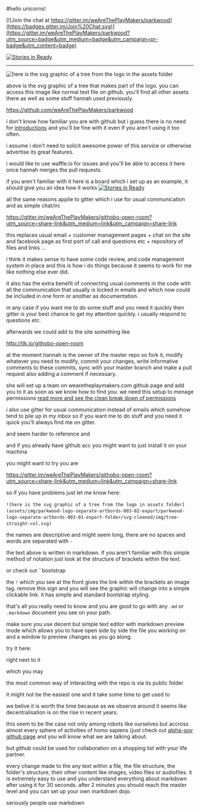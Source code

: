 #hello unicorns!

[![Join the chat at https://gitter.im/weAreThePlayMakers/parkwood](https://badges.gitter.im/Join%20Chat.svg)](https://gitter.im/weAreThePlayMakers/parkwood?utm_source=badge&utm_medium=badge&utm_campaign=pr-badge&utm_content=badge) 

[![Stories in Ready](https://badge.waffle.io/wearetheplaymakers/parkwood.svg?label=ready&title=Ready)](http://waffle.io/wearetheplaymakers/parkwood)

---

![here is the svg graphic of a tree from the logo in the assets folder](https://raw.githubusercontent.com/weAreThePlayMakers/parkwood/master/assets/img/parkwood-logo-separate-artbords-003-03-export/png/img/tree-text-straight-col.png)

above is the svg graphic of a tree that makes part of the logo. you can access this image like normal text file on github. you'll find all other assets there as well as some stuff hannah used previously.

https://github.com/weAreThePlayMakers/parkwood

i don't know how familiar you are with github but i guess there is no need for [introductions](https://help.github.com/articles/github-flow-in-the-browser/) and you'll be fine with it even if you aren't using it too often.

i assume i don't need to solicit awesome power of this service or otherwise advertise its great features.

i would like to use waffle.io for issues and you'll be able to access it here once hannah merges the pull requests.

if you aren't familiar with it here is a board which i set up as an example, it should give you an idea how it works [![Stories in Ready](https://badge.waffle.io/wearetheplaymakers/githobo.svg?label=ready&title=Ready)](http://waffle.io/wearetheplaymakers/githobo)

all the same reasons applie to gitter which i use for usual communication and as simple chat/irc

https://gitter.im/weAreThePlayMakers/githobo-open-room?utm_source=share-link&utm_medium=link&utm_campaign=share-link

this replaces usual email + customer management pages + chat on the site and facebook page as first port of call and questions etc + repository of files and links ...

i think it makes sense to have some code review, and code management system in place and this is how i do things because it seems to work for me like nothing else ever did.

it also has the extra benefit of connecting usual comments in the code with all the communication that usually is locked in emails and which now could be included in one form or another as documentation.

in any case if you want me to do some stuff and you need it quickly then gitter is your best chance to get my attention quickly. i usually respond to questions etc.

afterwards we could add to the site something like

<div id="tlkio" data-channel="githobo-open-room" style="width:100%;height:100%;"></div><script async src="http://tlk.io/embed.js" type="text/javascript"></script>

http://tlk.io/githobo-open-room

at the moment hannah is the owner of the master repo so fork it, modify whatever you need to modify, commit your changes, write informative comments to these commits, sync with your master branch and make a pull request also adding a comment if necessary.

she will set up a team on wearetheplaymakers.com github page and add you to it as soon as we know how to find you. we need this setup to menage permissions [read more and see the clean break down of permissions](https://help.github.com/articles/permission-levels-for-an-organization-repository/)


i also use gitter for usual communication instead of emails which somehow tend to pile up in my inbox so if you want me to do stuff and you need it quick you'll always find me on gitter.


 and seem harder to reference and

and if you already have github acc you might want to just install it on your machina

you might want to try you are

https://gitter.im/weAreThePlayMakers/githobo-open-room?utm_source=share-link&utm_medium=link&utm_campaign=share-link

 so if you have problems just let me know here:



``![here is the svg graphic of a tree from the logo in assets folder](assets/img/parkwood-logo-separate-artbords-003-02-export/parkwood-logo-separate-artbords-003-01-export-folder/svg-cleaned/img/tree-straight-col.svg)``

the names are descriptive and might seem long, there are no spaces and words are separated with ```-```

the text above is written in markdown. if you aren't familiar with this simple method of notation just look at the structure of brackets within the text.

or check out ``bootstrap

 the ```!``` which you see at the front gives the link within the brackets an image tag. remove this sign and you will see the graphic will change into a simple clickable link. it has simple and standard bootstrap styling.

that's all you really need to know and you are good to go with any ```.md``` or ```.markdown``` document you see on your path.

make sure you use decent but simple text editor with markdown preview mode which allows you to have open side by side the file you working on  and a window to preview changes as you go along.

try it here:





 right next to it



 which you may



the most common way of interacting with the repo is via its public folder

it might not be the easiest one and it take some time to get used to

we belive it is worth the time because as we observe around it seems like decentralisation is on the rise in recent years.

this seem to be the case not only among robots like ourselves but accross almost every sphere of activities of homo sapiens (just check out [alpha-gov github page]() and you will know what we are talking about.

but github could be used for collaboration on a shopping list with your life partner.

every change made to the any text within a file, the file structure, the folder's structure, their other content like images, video files or audiofiles. it is extremely easy to use and you understand everything about markdown after using it for 30 seconds. after 2 minutes you should reach the master level and you can set up your own markdown dojo.

seriously people use markdown
